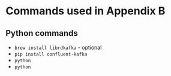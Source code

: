 # Commands used in Appendix B

## Python commands

* `brew install librdkafka` - optional 
* `pip install confluent-kafka`
* `python `
* `python `
